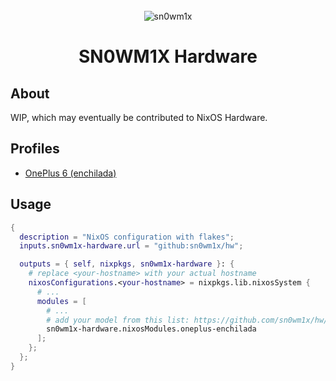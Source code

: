 <br />
<div align="center">
<img src="https://github.com/sn0wm1x.png" alt="sn0wm1x" />
</div>

<h1 align="center">SN0WM1X Hardware</h1>

## About

WIP, which may eventually be contributed to NixOS Hardware.

## Profiles

- [OnePlus 6 (enchilada)](/oneplus/enchilada/)

## Usage

```nix
{
  description = "NixOS configuration with flakes";
  inputs.sn0wm1x-hardware.url = "github:sn0wm1x/hw";

  outputs = { self, nixpkgs, sn0wm1x-hardware }: {
    # replace <your-hostname> with your actual hostname
    nixosConfigurations.<your-hostname> = nixpkgs.lib.nixosSystem {
      # ...
      modules = [
        # ...
        # add your model from this list: https://github.com/sn0wm1x/hw/blob/main/flake.nix
        sn0wm1x-hardware.nixosModules.oneplus-enchilada
      ];
    };
  };
}
```